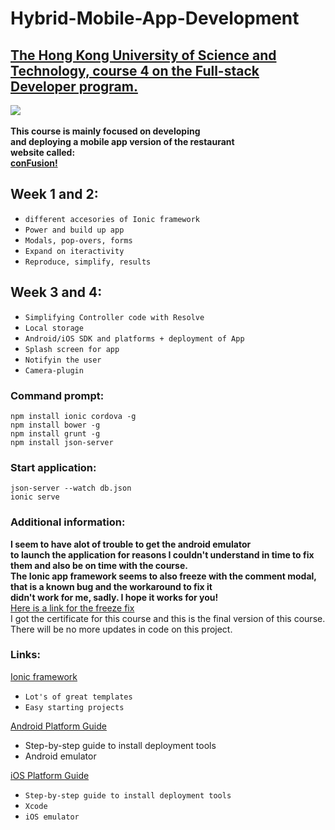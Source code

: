 # Hybrid-Mobile-App-Development 

 [The Hong Kong University of Science and Technology, course 4 on the Full-stack Developer program.](https://www.coursera.org/learn/hybrid-mobile-development/home/welcome)
----------------------------

[<img src="https://lh3.googleusercontent.com/8jzcuWZMsWWepo4fuM8U4ldLpZ4RraUTPZcVO8qf4wuPqkY6oUB5W2ytZORIiw8My1mb=s108">](https://www.coursera.org/) <br>
<br>
<strong>This course is mainly focused on developing <br>
and deploying a mobile app version of the restaurant <br>
website called: <br> 
<u>conFusion!</u></strong>

## Week 1 and 2:

   * `different accesories of Ionic framework`
   * `Power and build up app`
   * `Modals, pop-overs, forms`
   * `Expand on iteractivity`
   * `Reproduce, simplify, results`

## Week 3 and 4:

   * `Simplifying Controller code with Resolve`
   * `Local storage`
   * `Android/iOS SDK and platforms + deployment of App`
   * `Splash screen for app`
   * `Notifyin the user`
   * `Camera-plugin`

### Command prompt: 

  `npm install ionic cordova -g` <br>
  `npm install bower -g` <br>
  `npm install grunt -g` <br>
  `npm install json-server`

### Start application:

  `json-server --watch db.json` <br>
  `ionic serve`
  
### Additional information:

  <strong>I seem to have alot of trouble to get the android emulator<br> to launch the application for reasons I couldn't understand in time to   fix them and also be on time with the course.<br>
  The Ionic app framework seems to also freeze with the comment modal, that is a known bug and the workaround to fix it<br>
  didn't work for me, sadly. I hope it works for you!<br></strong>
  [Here is a link for the freeze fix]( https://stackoverflow.com/questions/40491717/ionic-app-freezes-or-stops-working-after-popover-and-modal-closes/40561429#40561429)<br>
  I got the certificate for this course and this is the final version of this course.<br>
  There will be no more updates in code on this project.
  
### Links:

[Ionic framework](http://ionicframework.com/)  <br>
   * `Lot's of great templates`
   * `Easy starting projects`  <br>

[Android Platform Guide](http://cordova.apache.org/docs/en/latest/guide/platforms/android/index.html) <br>
   * Step-by-step guide to install deployment tools
   * Android emulator <br> 
  
[iOS Platform Guide](http://cordova.apache.org/docs/en/latest/guide/platforms/ios/index.html)  <br>
   * `Step-by-step guide to install deployment tools`
   * `Xcode`
   * `iOS emulator`
   

